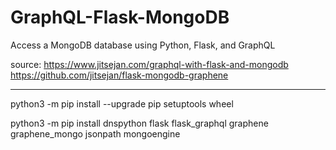 # GraphQL-Flask-MongoDB
Access a MongoDB database using Python, Flask, and GraphQL

source: https://www.jitsejan.com/graphql-with-flask-and-mongodb
  https://github.com/jitsejan/flask-mongodb-graphene

----


python3 -m pip install --upgrade pip setuptools wheel

python3 -m pip install dnspython flask flask_graphql graphene graphene_mongo jsonpath mongoengine


